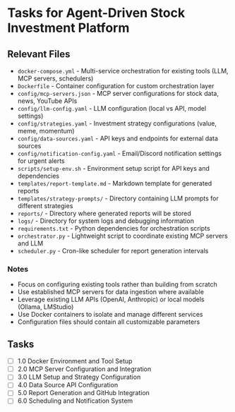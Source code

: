 # Tasks for Agent-Driven Stock Investment Platform

## Relevant Files

- `docker-compose.yml` - Multi-service orchestration for existing tools (LLM, MCP servers, schedulers)
- `Dockerfile` - Container configuration for custom orchestration layer
- `config/mcp-servers.json` - MCP server configurations for stock data, news, YouTube APIs
- `config/llm-config.yaml` - LLM configuration (local vs API, model settings)
- `config/strategies.yaml` - Investment strategy configurations (value, meme, momentum)
- `config/data-sources.yaml` - API keys and endpoints for external data sources
- `config/notification-config.yaml` - Email/Discord notification settings for urgent alerts
- `scripts/setup-env.sh` - Environment setup script for API keys and dependencies
- `templates/report-template.md` - Markdown template for generated reports
- `templates/strategy-prompts/` - Directory containing LLM prompts for different strategies
- `reports/` - Directory where generated reports will be stored
- `logs/` - Directory for system logs and debugging information
- `requirements.txt` - Python dependencies for orchestration scripts
- `orchestrator.py` - Lightweight script to coordinate existing MCP servers and LLM
- `scheduler.py` - Cron-like scheduler for report generation intervals

### Notes

- Focus on configuring existing tools rather than building from scratch
- Use established MCP servers for data ingestion where available
- Leverage existing LLM APIs (OpenAI, Anthropic) or local models (Ollama, LMStudio)
- Use Docker containers to isolate and manage different services
- Configuration files should contain all customizable parameters

## Tasks

- [ ] 1.0 Docker Environment and Tool Setup
- [ ] 2.0 MCP Server Configuration and Integration  
- [ ] 3.0 LLM Setup and Strategy Configuration
- [ ] 4.0 Data Source API Configuration
- [ ] 5.0 Report Generation and GitHub Integration
- [ ] 6.0 Scheduling and Notification System